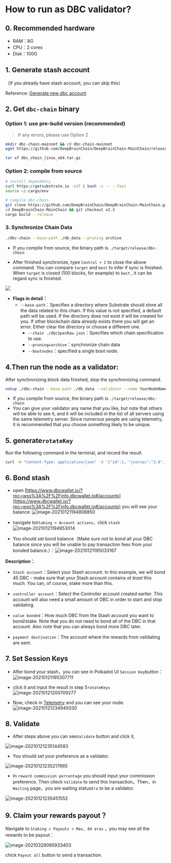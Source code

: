 # How to run as DBC validator?

## 0. Recommended hardware

- RAM：8G
- CPU：2 cores
- Disk：100G

## 1. Generate stash account

（If you already have stash account, you can skip this）

Reference: [Generate new dbc account](generate-new-account.md)

## 2. Get `dbc-chain` binary

### Option 1: use pre-build version (recommended)

> If any errors, please use Option 2

```bash
mkdir dbc-chain-mainnet && cd dbc-chain-mainnet
wget https://github.com/DeepBrainChain/DeepBrainChain-MainChain/releases/download/v2.3/dbc_chain_linux_x64.tar.gz -O dbc_chain_linux_x64.tar.gz

tar xf dbc_chain_linux_x64.tar.gz
```

### Option 2: compile from source

```bash
# install dependency
curl https://getsubstrate.io -sSf | bash -s -- --fast
source ~/.cargo/env

# compile dbc-chain
git clone https://github.com/DeepBrainChain/DeepBrainChain-MainChain.git
cd DeepBrainChain-MainChain && git checkout v2.3
cargo build --release
```

### 3. Synchronize Chain Data

```bash
./dbc-chain --base-path ./db_data --pruning archive
```

- If you compile from source, the binary path is `./target/release/dbc-chain`

- After finished synchronize, type `Control + C` to close the above command. You can compare `target` and `best` to infer if sync is finished. When `target` is closed (100 blocks, for example) to `best` , it can be regard sync is finished.

![](./assets/join_dbc_network.assets/image-20210126021938613.png)

- **Flags in detail：**
  - `--base-path`：Specifies a directory where Substrate should store all the data related to this chain. If this value is not specified, a default path will be used. If the directory does not exist it will be created for you. If other blockchain data already exists there you will get an error. Either clear the directory or choose a different one.
    - `--chain ./dbcSpecRaw.json`：Specifies which chain specification to use.
    - `--pruning=archive`：synchronize chain data
    - `--bootnodes`：specified a single boot node.

## 4.Then run the node as a validator:

After synchronizing block data finished, stop the synchronizing command.

```bash
nohup ./dbc-chain --base-path ./db_data --validator --name YourNodeName 1>dbc_node.log 2>&1 &
```

- If you compile from source, the binary path is `./target/release/dbc-chain`
- You can give your validator any name that you like, but note that others will be able to see it, and it will be included in the list of all servers using the same telemetry server. Since numerous people are using telemetry, it is recommended that you choose something likely to be unique.

## 5. generate`rotateKey`

Run the following command in the terminal, and record the result.

```bash
curl -H "Content-Type: application/json" -d '{"id":1, "jsonrpc":"2.0", "method": "author_rotateKeys", "params":[]}' http://localhost:9933
```

## 6. Bond stash

- open [https://www.dbcwallet.io/?rpc=wss%3A%2F%2Finfo.dbcwallet.io#/accounts](https://www.dbcwallet.io/?rpc=wss%3A%2F%2Finfo.dbcwallet.io#/accounts) you will see your balance: ![image-20210121194808850](./assets/join_dbc_network.assets/image-20210121194808850.png)

- navigate to`Staking > Account actions`，click `stash`![image-20210121194953014](./assets/join_dbc_network.assets/image-20210121194953014.png)

- You should set bond balance（Make sure not to bond all your DBC balance since you will be unable to pay transaction fees from your bonded balance.）：![image-20210121195033167](./assets/join_dbc_network.assets/image-20210121195033167.png)

**Description：**

- `Stash account`：Select your Stash account. In this example, we will bond 45 DBC - make sure that your Stash account contains _at least_ this much. You can, of course, stake more than this.

- `controller account`：Select the Controller account created earlier. This account will also need a small amount of DBC in order to start and stop validating.

- `value bonded`：How much DBC from the Stash account you want to bond/stake. Note that you do not need to bond all of the DBC in that account. Also note that you can always bond _more_ DBC later.

- `payment destination`：The account where the rewards from validating are sent.

## 7. Set Session Keys

- After bond your stash，you can see in Polkadot UI `Session Key`button：![image-20210121195307711](./assets/join_dbc_network.assets/image-20210121195307711.png)

- click it and input the result in step 5`rotateKeys`![image-20210121200709277](./assets/join_dbc_network.assets/image-20210121200709277.png)

- Now, check in [Telemetry](https://telemetry.polkadot.io/#list/0xd523fa2e0581f069b4f0c7b5944c21e9abc72305a08067868c91b898d1bf1dff) and you can see your node.![image-20210121234945030](./assets/join_dbc_network.assets/image-20210121234945030.png)

## 8. Validate

- After steps above you can see`Validate` button and click it,

![image-20210121235144583](./assets/join_dbc_network.assets/image-20210121235144583.png)

- You should set your preference as a validator.

![image-20210121235217665](./assets/join_dbc_network.assets/image-20210121235217665.png)

- In `reward commission percentage` you should input your commission preference. Then clieck `Validate` to send this transaction。Then，in `Waiting` page，you are waiting status`Era` to be a validator.

![image-20210121235451552](./assets/join_dbc_network.assets/image-20210121235451552.png)

## 9. Claim your rewards payout？

Navigate to `Staking > Payouts > Max, 84 eras` ，you may see all the rewards to be payout：

![image-20210329095933403](./assets/join_dbc_network.assets/image-20210329095933403.png)

chick `Payout all` button to send a transaction.

